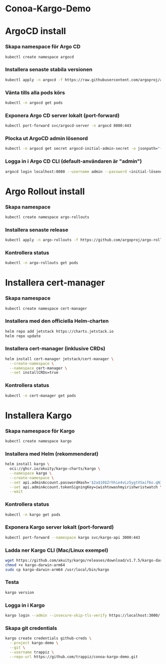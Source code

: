 # Conoa-Kargo-Demo

# ArgoCD install
### Skapa namespace för Argo CD
```bash
kubectl create namespace argocd
```

### Installera senaste stabila versionen
```bash
kubectl apply -n argocd -f https://raw.githubusercontent.com/argoproj/argo-cd/stable/manifests/install.yaml
```

### Vänta tills alla pods körs
```bash
kubectl -n argocd get pods
```

### Exponera Argo CD server lokalt (port-forward)
```bash
kubectl port-forward svc/argocd-server -n argocd 8080:443
```

### Plocka ut ArgoCD admin lösenord
```bash
kubectl -n argocd get secret argocd-initial-admin-secret -o jsonpath="{.data.password}" | base64 -d && echo
```

### Logga in i Argo CD CLI (default-användaren är "admin")
```bash
argocd login localhost:8080 --username admin --password <initial-lösenord>
```





# Argo Rollout install
### Skapa namespace
```bash
kubectl create namespace argo-rollouts
```

### Installera senaste release
```bash
kubectl apply -n argo-rollouts -f https://github.com/argoproj/argo-rollouts/releases/latest/download/install.yaml
```

### Kontrollera status
```bash
kubectl -n argo-rollouts get pods
```




# Installera cert-manager
### Skapa namespace
```bash
kubectl create namespace cert-manager
```

### Installera med den officiella Helm-charten
```bash
helm repo add jetstack https://charts.jetstack.io
helm repo update
```

### Installera cert-manager (inklusive CRDs)
```bash
helm install cert-manager jetstack/cert-manager \
  --create-namespace \
  --namespace cert-manager \
  --set installCRDs=true
```

### Kontrollera status
```bash
kubectl -n cert-manager get pods
```



# Installera Kargo

### Skapa namespace för Kargo
```bash
kubectl create namespace kargo
```

### Installera med Helm (rekommenderat)
```bash
helm install kargo \
  oci://ghcr.io/akuity/kargo-charts/kargo \
  --namespace kargo \
  --create-namespace \
  --set api.adminAccount.passwordHash='$2a$10$Zrhhie4vLz5ygtVSaif6o.qN36jgs6vjtMBdM6yrU1FOeiAAMMxOm' \
  --set api.adminAccount.tokenSigningKey=iwishtowashmyirishwristwatch \
  --wait
```

### Kontrollera status
```bash
kubectl -n kargo get pods
```

### Exponera Kargo server lokalt (port-forward)
```bash
kubectl port-forward --namespace kargo svc/kargo-api 3000:443
```

### Ladda ner Kargo CLI (Mac/Linux exempel)
```bash
wget https://github.com/akuity/kargo/releases/download/v1.7.5/kargo-darwin-arm64
chmod +x kargo-darwin-arm64
sudo cp kargo-darwin-arm64 /usr/local/bin/kargo
```

### Testa
```bash
kargo version
```

### Logga in i Kargo
```bash
kargo login --admin --insecure-skip-tls-verify https://localhost:3000/
```

### Skapa git credentials
```bash
kargo create credentials github-creds \
  --project kargo-demo \
  --git \
  --username trappiz \
  --repo-url https://github.com/trappiz/conoa-kargo-demo.git
```
